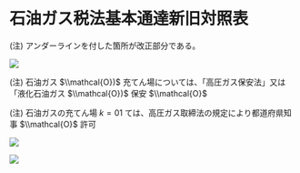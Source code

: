 # 石油ガス税法基本通達新旧対照表

(注) アンダーラインを付した箇所が改正部分である。

![](https://www.nta.go.jp/tmp/cbe1354a-658a-4a43-b361-38105cc22d1e/images/7324c4e5845face393fb164bb10bc0c20d7f0c4a68f425ca6f0904ad5aacd37c.jpg)

(注) 石油ガス $\\mathcal{O})$ 充てん場については、「高圧ガス保安法」又は「液化石油ガス $\\mathcal{O})$ 保安 $\\mathcal{O}$

(注) 石油ガスの充てん場 $k=01$ ては、高圧ガス取締法の規定により都道府県知事 $\\mathcal{O}$ 許可

![](https://www.nta.go.jp/tmp/cbe1354a-658a-4a43-b361-38105cc22d1e/images/05939e51864de311a2c2be514365d46132eabc101ab7c50efc1cd1be75d93a26.jpg)

![](https://www.nta.go.jp/tmp/cbe1354a-658a-4a43-b361-38105cc22d1e/images/7a0fe850915a019ed2ce0febcee26fc916553cc0c2ca4c68fc99b32cdc7bfcd3.jpg)
